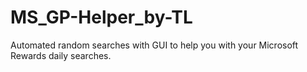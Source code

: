 # MS_GP-Helper_by-TL
Automated random searches with GUI to help you with your Microsoft Rewards daily searches.
